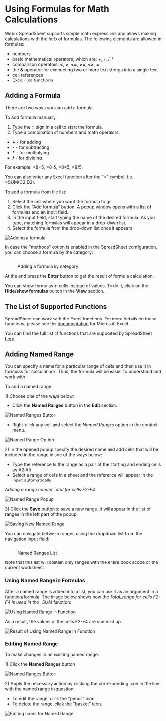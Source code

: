 # Using Formulas for Math Calculations

Webix SpreadSheet supports simple math expressions and allows making calculations with the help of formulas. The following elements are allowed in formulas:

* numbers
* basic mathematical operators, which are: +, -, /, \*
* comparison operators: **<**, **>**, **<=**, **>=**, **<>**, **=**
* the **&** operator for connecting two or more text strings into a single text
* cell references
* Excel-like functions

## Adding a Formula

There are two ways you can add a formula.

To add formula manually:

1. Type the **=** sign in a cell to start the formula.
2. Type a combination of numbers and math operators:

* **+** - for adding
* **-**  - for subtracting
* **\*** - for multiplying
* **/** - for dividing

For example: =8+5, =8-5, =8\*5, =8/5.

You can also enter any Excel function after the "=" symbol, f.e. =SUM(C2:D2).

To add a formula from the list:

1. Select the cell where you want the formula to go.
2. Click the “Add formula” button. A popup window opens with a list of formulas and an input field.
3. In the input field, start typing the name of the desired formula. As you type, matching formulas will appear in a drop-down list.
4. Select the formula from the drop-down list once it appears.

![Adding a formula](.gitbook/assets/add_formula.png)

In case the "methods" option is enabled in the SpreadSheet configuration, you can choose a formula by the category:

<figure><img src=".gitbook/assets/image.png" alt=""><figcaption><p>Adding a formula by category</p></figcaption></figure>

At the end press the **Enter** button to get the result of formula calculation.

You can show formulas in cells instead of values. To do it, click on the **Hide/show formulas** button in the **View** section.

## The List of Supported Functions

SpreadSheet can work with the Excel functions. For more details on these functions, please see the [documentation](https://support.microsoft.com/en-us/office/excel-functions-alphabetical-b3944572-255d-4efb-bb96-c6d90033e188) for Microsoft Excel.

You can find the full list of functions that are supported by SpreadSheet [here](https://docs.webix.com/spreadsheet__functions.html).

## Adding Named Range

You can specify a name for a particular range of cells and then use it in formulas for calculations. Thus, the formula will be easier to understand and work with.

To add a named range:

1\) Choose one of the ways below:

* Click the **Named Ranges** button in the **Edit** section.

![Named Ranges Button](.gitbook/assets/named_ranges_button.png)

* Right-click any cell and select the _Named Ranges_ option in the context menu.

![Named Range Option](.gitbook/assets/named_range_context_option.png)

2\) In the opened popup specify the desired name and add cells that will be included in the range in one of the ways below:

* Type the reference to the range as a pair of the starting and ending cells as A2:A5
* Select a range of cells in a sheet and the reference will appear in the input automatically

_Adding a range named Total for cells F2-F4_

![Named Range Popup](.gitbook/assets/named_range_popup.png)

3\) Click the **Save** button to save a new range. It will appear in the list of ranges in the left part of the popup.

![Saving New Named Range](.gitbook/assets/saved_named_range.png)

You can navigate between ranges using the dropdown list from the navigation input field:

<figure><img src=".gitbook/assets/range_select.png" alt=""><figcaption><p>Named Ranges List</p></figcaption></figure>

Note that this list will contain only ranges with the entire book scope or the current worksheet.



### Using Named Range in Formulas

After a named range is added into a list, you can use it as an argument in a function/formula. The image below shows how the _Total\_range for cells F2-F4 is used in the \_SUM_ function:

![Using Named Range in Function](.gitbook/assets/using_named_range.png)

As a result, the values of the cells F2-F4 are summed up.

![Result of Using Named Range in Function](.gitbook/assets/named_range_result.png)

### Editing Named Range

To make changes in an existing named range:

1\) Click the **Named Ranges** button

![Named Ranges Button](.gitbook/assets/named_ranges_button.png)

2\) Apply the necessary action by clicking the corresponding icon in the line with the named range in question:

* To edit the range, click the "pencil" icon.
* To delete the range, click the "basket" icon.

![Editing Icons for Named Range](.gitbook/assets/named_range_edit_icons.png)
